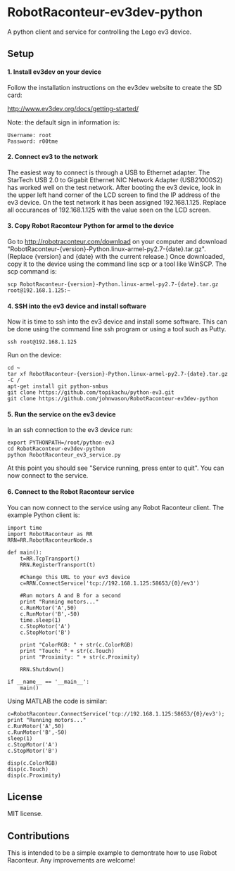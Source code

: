 # RobotRaconteur-ev3dev-python

A python client and service for controlling the Lego ev3 device.

## Setup

#### 1. Install ev3dev on your device

Follow the installation instructions on the ev3dev website to create the SD card:

http://www.ev3dev.org/docs/getting-started/

Note: the default sign in information is:

    Username: root
    Password: r00tme


#### 2. Connect ev3 to the network

The easiest way to connect is through a USB to Ethernet adapter.  The StarTech USB 2.0 to Gigabit Ethernet NIC Network Adapter (USB21000S2) has worked well on the test network.  After booting the ev3 device, look  in the upper left hand corner of the LCD screen to find the IP address of the ev3 device.  On the test network it has been assigned 192.168.1.125.  Replace all occurances of 192.168.1.125 with the value seen on the LCD screen. 

#### 3. Copy Robot Raconteur Python for armel to the device

Go to http://robotraconteur.com/download on your computer and download "RobotRaconteur-{version}-Python.linux-armel-py2.7-{date}.tar.gz". (Replace {version} and {date} with the current release.) Once downloaded, copy it to the device using the command line scp or a tool like WinSCP. The scp command is:

    scp RobotRaconteur-{version}-Python.linux-armel-py2.7-{date}.tar.gz root@192.168.1.125:~
    
   
#### 4. SSH into the ev3 device and install software

Now it is time to ssh into the ev3 device and install some software. This can be done using the command line ssh program or using a tool such as Putty.

    ssh root@192.168.1.125
    
Run on the device:

    cd ~
    tar xf RobotRaconteur-{version}-Python.linux-armel-py2.7-{date}.tar.gz -C /
    apt-get install git python-smbus
    git clone https://github.com/topikachu/python-ev3.git
    git clone https://github.com/johnwason/RobotRaconteur-ev3dev-python
    
#### 5. Run the service on the ev3 device

In an ssh connection to the ev3 device run:

    export PYTHONPATH=/root/python-ev3
    cd RobotRaconteur-ev3dev-python
    python RobotRaconteur_ev3_service.py
    
At this point you should see "Service running, press enter to quit".  You can now connect to the service.

#### 6. Connect to the Robot Raconteur service

You can now connect to the service using any Robot Raconteur client.  The example Python client is:

    import time
    import RobotRaconteur as RR
    RRN=RR.RobotRaconteurNode.s
    
    def main():
        t=RR.TcpTransport()
        RRN.RegisterTransport(t)
        
        #Change this URL to your ev3 device
        c=RRN.ConnectService('tcp://192.168.1.125:58653/{0}/ev3')
        
        #Run motors A and B for a second
        print "Running motors..."
        c.RunMotor('A',50)
        c.RunMotor('B',-50)
        time.sleep(1)
        c.StopMotor('A')
        c.StopMotor('B')
        
        print "ColorRGB: " + str(c.ColorRGB)
        print "Touch: " + str(c.Touch)
        print "Proximity: " + str(c.Proximity)
    
        RRN.Shutdown()
    
    if __name__ == '__main__':
        main()

Using MATLAB the code is similar:

    c=RobotRaconteur.ConnectService('tcp://192.168.1.125:58653/{0}/ev3');
    print "Running motors..."
    c.RunMotor('A',50)
    c.RunMotor('B',-50)
    sleep(1)
    c.StopMotor('A')
    c.StopMotor('B')
    
    disp(c.ColorRGB)
    disp(c.Touch)
    disp(c.Proximity)

## License

MIT license.

## Contributions

This is intended to be a simple example to demontrate how to use Robot Raconteur.  Any improvements are welcome!
    